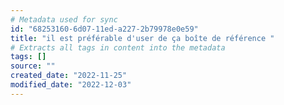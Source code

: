 ```yaml
---
# Metadata used for sync
id: "68253160-6d07-11ed-a227-2b79978e0e59"
title: "il est préférable d'user de ça boîte de référence "
# Extracts all tags in content into the metadata
tags: []
source: ""
created_date: "2022-11-25"
modified_date: "2022-12-03"
---
```

